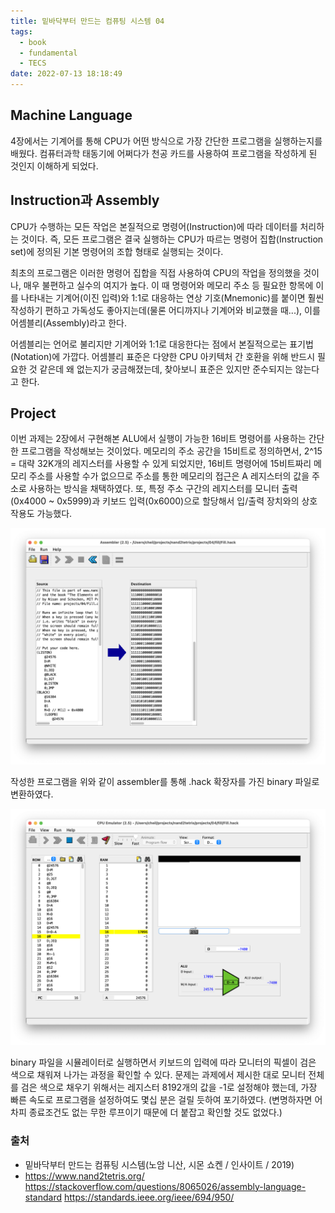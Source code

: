 ```yaml
---
title: 밑바닥부터 만드는 컴퓨팅 시스템 04
tags:
  - book
  - fundamental
  - TECS
date: 2022-07-13 18:18:49
---
```


## Machine Language
4장에서는 기계어를 통해 CPU가 어떤 방식으로 가장 간단한 프로그램을 실행하는지를 배웠다. 
컴퓨터과학 태동기에 어쩌다가 천공 카드를 사용하여 프로그램을 작성하게 된 것인지 이해하게 되었다.

## Instruction과 Assembly
CPU가 수행하는 모든 작업은 본질적으로 명령어(Instruction)에 따라 데이터를 처리하는 것이다.
즉, 모든 프로그램은 결국 실행하는 CPU가 따르는 명령어 집합(Instruction set)에 정의된 기본 명령어의 조합 형태로 실행되는 것이다.

최초의 프로그램은 이러한 명령어 집합을 직접 사용하여 CPU의 작업을 정의했을 것이나, 매우 불편하고 실수의 여지가 높다. 이 때 명령어와 메모리 주소 등 필요한 항목에 이를 나타내는 기계어(이진 입력)와 1:1로 대응하는 연상 기호(Mnemonic)를 붙이면 훨씬 작성하기 편하고 가독성도 좋아지는데(물론 어디까지나 기계어와 비교했을 때...), 이를 어셈블리(Assembly)라고 한다.

어셈블리는 언어로 불리지만 기계어와 1:1로 대응한다는 점에서 본질적으로는 표기법(Notation)에 가깝다. 어셈블리 표준은 다양한 CPU 아키텍처 간 호환을 위해 반드시 필요한 것 같은데 왜 없는지가 궁금해졌는데, 찾아보니 표준은 있지만 준수되지는 않는다고 한다.

## Project
이번 과제는 2장에서 구현해본 ALU에서 실행이 가능한 16비트 명령어를 사용하는 간단한 프로그램을 작성해보는 것이었다.
메모리의 주소 공간을 15비트로 정의하면서, 2^15 = 대략 32K개의 레지스터를 사용할 수 있게 되었지만, 16비트 명령어에 15비트짜리 메모리 주소를 사용할 수가 없으므로 주소를 통한 메모리의 접근은 A 레지스터의 값을 주소로 사용하는 방식을 채택하였다.
또, 특정 주소 구간의 레지스터를 모니터 출력(0x4000 ~ 0x5999)과 키보드 입력(0x6000)으로 할당해서 입/출력 장치와의 상호작용도 가능했다.

![](../images/tecs04-assembler.png)

작성한 프로그램을 위와 같이 assembler를 통해 .hack 확장자를 가진 binary 파일로 변환하였다.

![](../images/tecs04-CPUsimulator.png)

binary 파일을 시뮬레이터로 실행하면서 키보드의 입력에 따라 모니터의 픽셀이 검은 색으로 채워져 나가는 과정을 확인할 수 있다.
문제는 과제에서 제시한 대로 모니터 전체를 검은 색으로 채우기 위해서는 레지스터 8192개의 값을 -1로 설정해야 했는데, 가장 빠른 속도로 프로그램을 설정하여도 몇십 분은 걸릴 듯하여 포기하였다.
(변명하자면 어차피 종료조건도 없는 무한 루프이기 때문에 더 붙잡고 확인할 것도 없었다.) 

### 출처
- 밑바닥부터 만드는 컴퓨팅 시스템(노암 니산, 시몬 쇼켄 / 인사이트 / 2019)
- https://www.nand2tetris.org/
https://stackoverflow.com/questions/8065026/assembly-language-standard
https://standards.ieee.org/ieee/694/950/
